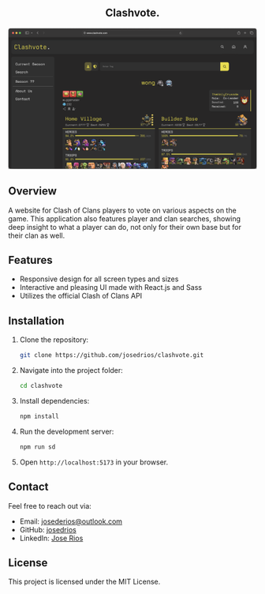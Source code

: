 <h2 align="center">
  Clashvote.
</h2>
<div align="center">
    <img src="./images/mockup.png" />
</div>

## Overview
A website for Clash of Clans players to vote on various aspects on the game. This application also features player and clan searches, showing deep insight to what a player can do, not only for their own base but for their clan as well.

## Features
- Responsive design for all screen types and sizes
- Interactive and pleasing UI made with React.js and Sass
- Utilizes the official Clash of Clans API

## Installation
1. Clone the repository:
   ```sh
   git clone https://github.com/josedrios/clashvote.git
   ```
2. Navigate into the project folder:
   ```sh
   cd clashvote
   ```
3. Install dependencies:
   ```sh
   npm install
   ```
4. Run the development server:
   ```sh
   npm run sd
   ```
5. Open `http://localhost:5173` in your browser.

## Contact
Feel free to reach out via:
- Email: josederios@outlook.com
- GitHub: <a href="https://github.com/josedrios" target="_blank" rel="noopener noreferrer">josedrios</a>
- LinkedIn: <a href="https://www.linkedin.com/in/jose-rios-3b9505254/" target="_blank" rel="noopener noreferrer">Jose Rios</a>

## License
This project is licensed under the MIT License.